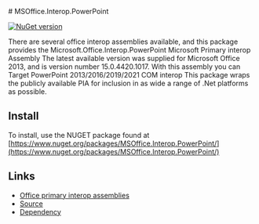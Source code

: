 ﻿﻿# MSOffice.Interop.PowerPoint

[![NuGet version](https://img.shields.io/nuget/v/MSOffice.Interop.PowerPoint)](https://www.nuget.org/packages/MSOffice.Interop.PowerPoint/)

There are several office interop assemblies available, and this package provides the Microsoft.Office.Interop.PowerPoint Microsoft Primary interop Assembly
The latest available version was supplied for Microsoft Office 2013, and is version number 15.0.4420.1017. With this assembly you can Target PowerPoint 2013/2016/2019/2021 COM interop
This package wraps the publicly available PIA for inclusion in as wide a range of .Net platforms as possible.

## Install

To install, use the NUGET package found at [https://www.nuget.org/packages/MSOffice.Interop.PowerPoint/](https://www.nuget.org/packages/MSOffice.Interop.PowerPoint/)

## Links

- [Office primary interop assemblies](https://learn.microsoft.com/en-us/visualstudio/vsto/office-primary-interop-assemblies?view=vs-2022)
- [Source](https://github.com/MarkJacksonSoft/MSOffice.Interop.PowerPoint)
- [Dependency](https://github.com/MarkJacksonSoft/MSOfficeCore.Interop)
